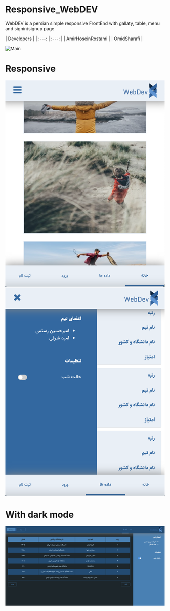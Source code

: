 # Responsive_WebDEV
WebDEV is a persian simple responsive FrontEnd with gallaty, table, menu and signin/signup page

| Developers |
| :---: | :---: |
| AmirHoseinRostami |
| OmidSharafi |

![Main](https://github.com/Omid-SH/Responsive_WebDEV/blob/master/screen_shots/S1.png)

# Responsive 

![Responsive Image 1](https://github.com/Omid-SH/Responsive_WebDEV/blob/master/screen_shots/S2.png)
![Responsive Image 2](https://github.com/Omid-SH/Responsive_WebDEV/blob/master/screen_shots/S3.png)

# With dark mode
![Dark Mode Image](https://github.com/Omid-SH/Responsive_WebDEV/blob/master/screen_shots/S4.png)
